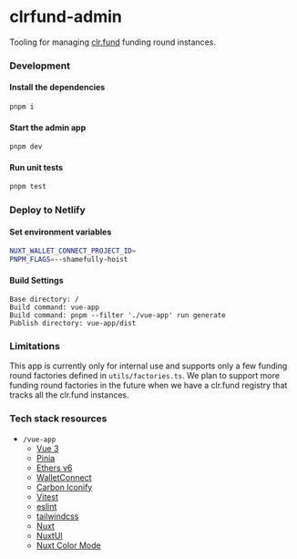 # clrfund-admin

Tooling for managing [clr.fund](https://github.com/clrfund/monorepo) funding round instances. 

### Development

#### Install the dependencies

```sh
pnpm i
```

#### Start the admin app

```sh
pnpm dev
```


#### Run unit tests

```sh
pnpm test
```

### Deploy to Netlify

#### Set environment variables
```sh
NUXT_WALLET_CONNECT_PROJECT_ID=
PNPM_FLAGS=--shamefully-hoist
```

#### Build Settings
```
Base directory: /
Build command: vue-app
Build command: pnpm --filter './vue-app' run generate
Publish directory: vue-app/dist
```


### Limitations

This app is currently only for internal use and supports only a few funding round factories defined in `utils/factories.ts`. We plan to support more funding round factories in the future when we have a clr.fund registry that tracks all the clr.fund instances.

### Tech stack resources

- `/vue-app`
  - [Vue 3](https://vuejs.org)
  - [Pinia](https://pinia.vuejs.org)
  - [Ethers v6](https://docs.ethers.io/v6/)
  - [WalletConnect](https://walletconnect.com)
  - [Carbon Iconify](https://icon-sets.iconify.design/carbon/)
  - [Vitest](https://vitest.dev)
  - [eslint](https://eslint.org)
  - [tailwindcss](https://tailwindcss.com)
  - [Nuxt](https://nuxt.com)
  - [NuxtUI](https://ui.nuxt.com)
  - [Nuxt Color Mode](https://color-mode.nuxtjs.org)
